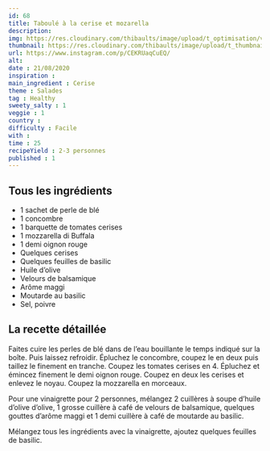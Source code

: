 ```yaml
---
id: 68
title: Taboulé à la cerise et mozarella
description: 
img: https://res.cloudinary.com/thibaults/image/upload/t_optimisation/v1600460727/Recipes/20200821_taboule_cerise.jpg
thumbnail: https://res.cloudinary.com/thibaults/image/upload/t_thumbnail_josie/v1600460727/Recipes/20200821_taboule_cerise.jpg
url: https://www.instagram.com/p/CEKRUaqCuEQ/
alt: 
date : 21/08/2020
inspiration :
main_ingredient : Cerise
theme : Salades
tag : Healthy
sweety_salty : 1
veggie : 1
country :
difficulty : Facile
with : 
time : 25
recipeYield : 2-3 personnes
published : 1
---
```


## Tous les ingrédients
 - 1 sachet de perle de blé
 - 1 concombre
 - 1 barquette de tomates cerises
 - 1 mozzarella di Buffala
 - 1 demi oignon rouge
 - Quelques cerises
 - Quelques feuilles de basilic
 - Huile d’olive
 - Velours de balsamique
 - Arôme maggi
 - Moutarde au basilic
 - Sel, poivre

## La recette détaillée
Faites cuire les perles de blé dans de l’eau bouillante le temps indiqué sur la boîte. Puis laissez refroidir. Épluchez le concombre, coupez le en deux puis taillez le finement en tranche. Coupez les tomates cerises en 4. Épluchez et émincez finement le demi oignon rouge. Coupez en deux les cerises et enlevez le noyau. Coupez la mozzarella en morceaux.

Pour une vinaigrette pour 2 personnes, mélangez 2 cuillères à soupe d’huile d’olive d’olive, 1 grosse cuillère à café de velours de balsamique, quelques gouttes d’arôme maggi et 1 demi cuillère à café de moutarde au basilic.

Mélangez tous les ingrédients avec la vinaigrette, ajoutez quelques feuilles de basilic.